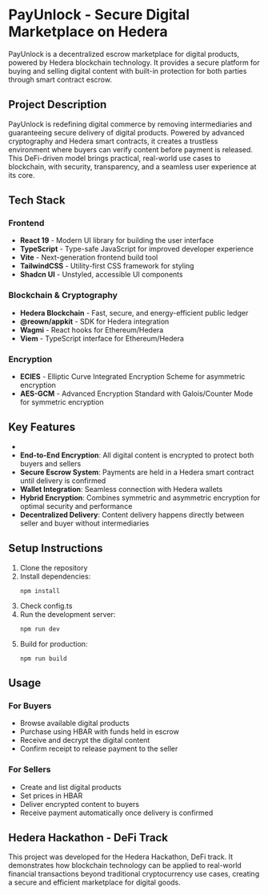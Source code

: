 # PayUnlock - Secure Digital Marketplace on Hedera

PayUnlock is a decentralized escrow marketplace for digital products, powered by Hedera blockchain technology. It provides a secure platform for buying and selling digital content with built-in protection for both parties through smart contract escrow.

## Project Description

PayUnlock is redefining digital commerce by removing intermediaries and guaranteeing secure delivery of digital products. Powered by advanced cryptography and Hedera smart contracts, it creates a trustless environment where buyers can verify content before payment is released. This DeFi-driven model brings practical, real-world use cases to blockchain, with security, transparency, and a seamless user experience at its core.

## Tech Stack

### Frontend
- **React 19** - Modern UI library for building the user interface
- **TypeScript** - Type-safe JavaScript for improved developer experience
- **Vite** - Next-generation frontend build tool
- **TailwindCSS** - Utility-first CSS framework for styling
- **Shadcn UI** - Unstyled, accessible UI components

### Blockchain & Cryptography
- **Hedera Blockchain** - Fast, secure, and energy-efficient public ledger
- **@reown/appkit** - SDK for Hedera integration
- **Wagmi** - React hooks for Ethereum/Hedera
- **Viem** - TypeScript interface for Ethereum/Hedera

### Encryption 
- **ECIES** - Elliptic Curve Integrated Encryption Scheme for asymmetric encryption
- **AES-GCM** - Advanced Encryption Standard with Galois/Counter Mode for symmetric encryption

## Key Features
- 
- **End-to-End Encryption**: All digital content is encrypted to protect both buyers and sellers
- **Secure Escrow System**: Payments are held in a Hedera smart contract until delivery is confirmed
- **Wallet Integration**: Seamless connection with Hedera wallets
- **Hybrid Encryption**: Combines symmetric and asymmetric encryption for optimal security and performance
- **Decentralized Delivery**: Content delivery happens directly between seller and buyer without intermediaries

## Setup Instructions

1. Clone the repository
2. Install dependencies:
   ```
   npm install
   ```
3. Check config.ts   
4. Run the development server:
   ```
   npm run dev
   ```
5. Build for production:
   ```
   npm run build
   ```

## Usage

### For Buyers
- Browse available digital products
- Purchase using HBAR with funds held in escrow
- Receive and decrypt the digital content
- Confirm receipt to release payment to the seller

### For Sellers
- Create and list digital products
- Set prices in HBAR
- Deliver encrypted content to buyers
- Receive payment automatically once delivery is confirmed

## Hedera Hackathon - DeFi Track

This project was developed for the Hedera Hackathon, DeFi track. It demonstrates how blockchain technology can be applied to real-world financial transactions beyond traditional cryptocurrency use cases, creating a secure and efficient marketplace for digital goods.
